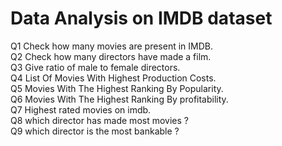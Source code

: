 # Data Analysis on IMDB dataset
Q1 Check how many movies are present in IMDB. <br />
Q2 Check how many directors have made a film.<br />
Q3 Give ratio of male to female directors.<br />
Q4 List Of Movies With Highest Production Costs.<br />
Q5 Movies With The Highest Ranking By Popularity.<br />
Q6 Movies With The Highest Ranking By profitability.<br />
Q7 Highest rated movies on imdb.<br />
Q8 which director has made most movies ?<br />
Q9 which director is the most bankable ?<br />
